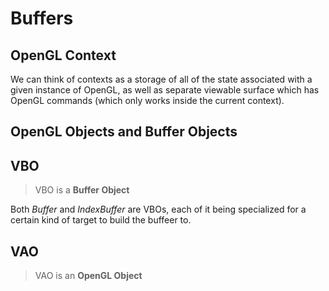 # Buffers

## OpenGL Context

We can think of contexts as a storage of all of the state associated with a given instance of OpenGL, as well as separate viewable surface which has OpenGL commands (which only works inside the current context).

## OpenGL Objects and Buffer Objects


## VBO

> VBO is a **Buffer Object**

Both *Buffer* and *IndexBuffer* are VBOs, each of it being specialized for a certain kind of target to build the buffeer to.

## VAO

> VAO is an **OpenGL Object**



